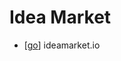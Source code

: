 # Idea Market

- [[go]] ideamarket.io


[//begin]: # "Autogenerated link references for markdown compatibility"
[go]: go "Go"
[//end]: # "Autogenerated link references"